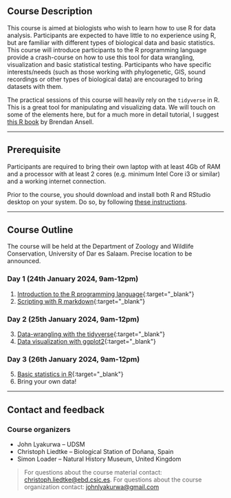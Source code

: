 ## Course Description

This course is aimed at biologists who wish to learn how to use R for data analysis. Participants are expected to have little to no experience using R, but are familiar with different types of biological data and basic statistics. This course will introduce participants to the R programming language provide a crash-course on how to use this tool for data wrangling, visualization and basic statistical testing. Participants who have specific interests/needs (such as those working with phylogenetic, GIS, sound recordings or other types of biological data) are encouraged to bring datasets with them.

The practical sessions of this course will heavily rely on the `tidyverse` in R. This is a great tool for manipulating and visualizing data. We will touch on some of the elements here, but for a much more in detail tutorial, I suggest [this R book](https://bookdown.org/ansellbr/WEHI_tidyR_course_book/) by Brendan Ansell.

---
## Prerequisite

Participants are required to bring their own laptop with at least 4Gb of RAM and a processor with at least 2 cores (e.g. minimum Intel Core i3 or similar) and a working internet connection.  

Prior to the course, you should download and install both R and RStudio desktop on your system. Do so, by following [these instructions](https://posit.co/download/rstudio-desktop/).

---
## Course Outline

The course will be held at the Department of Zoology and Wildlife Conservation, University of Dar es Salaam. Precise location to be announced. 

### Day 1 (24th January 2024, 9am-12pm)
1. [Introduction to the R programming language](./rmarkdown/1_intro_to_r.html){:target="_blank"}
2. [Scripting with R markdown](./rmarkdown/2_the_basics.html){:target="_blank"}

### Day 2 (25th January 2024, 9am-12pm)
3. [Data-wrangling with the tidyverse](./rmarkdown/3_rmarkdown.html){:target="_blank"}
4. [Data visualization with ggplot2](./rmarkdown/4_data_wrangling.html){:target="_blank"}

### Day 3 (26th January 2024, 9am-12pm)
5. [Basic statistics in R](./rmarkdown/5_data_viz.html){:target="_blank"}
6. Bring your own data!

---
## Contact and feedback

###  Course organizers
  
* John Lyakurwa – UDSM
* Christoph Liedtke – Biological Station of Doñana, Spain
* Simon Loader – Natural History Museum, United Kingdom

> For questions about the course material contact: christoph.liedtke@ebd.csic.es. For questions about the course organization contact: johnlyakurwa@gmail.com
